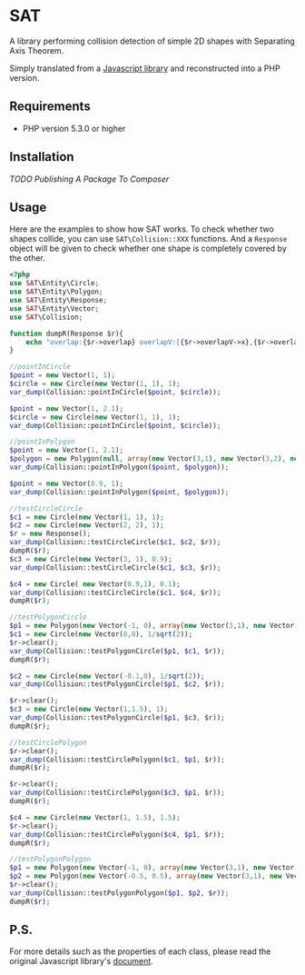 SAT
======
A library performing collision detection of simple 2D shapes with  Separating Axis Theorem.  

Simply translated from a [Javascript library](https://github.com/jriecken/sat-js) and reconstructed into a PHP version.

## Requirements
* PHP version 5.3.0 or higher

## Installation
_TODO Publishing A Package To Composer_

<!--`composer require huzhihao/sat` and then require the Composer autoloader from your code.-->

## Usage
Here are the examples to show how SAT works. To check whether two shapes collide, you can use `SAT\Collision::XXX` functions. And a `Response` object will be given to check whether one shape is completely covered by the other.  

```php
<?php
use SAT\Entity\Circle;
use SAT\Entity\Polygon;
use SAT\Entity\Response;
use SAT\Entity\Vector;
use SAT\Collision;

function dumpR(Response $r){
    echo "overlap:{$r->overlap} overlapV:[{$r->overlapV->x},{$r->overlapV->y}] overlapN:[{$r->overlapN->x},{$r->overlapN->y}] aInB:".($r->aInB?1:0)." bInA:".($r->bInA?1:0)."\n";
}

//pointInCircle
$point = new Vector(1, 1);
$circle = new Circle(new Vector(1, 1), 1);
var_dump(Collision::pointInCircle($point, $circle));

$point = new Vector(1, 2.1);
$circle = new Circle(new Vector(1, 1), 1);
var_dump(Collision::pointInCircle($point, $circle));

//pointInPolygon
$point = new Vector(1, 2.1);
$polygon = new Polygon(null, array(new Vector(3,1), new Vector(3,2), new Vector(2,3), new Vector(1,2),new Vector(1,1),new Vector(2,0)));
var_dump(Collision::pointInPolygon($point, $polygon));

$point = new Vector(0.9, 1);
var_dump(Collision::pointInPolygon($point, $polygon));

//testCircleCircle
$c1 = new Circle(new Vector(1, 1), 1);
$c2 = new Circle(new Vector(2, 2), 1);
$r = new Response();
var_dump(Collision::testCircleCircle($c1, $c2, $r));
dumpR($r);
$c3 = new Circle(new Vector(3, 1), 0.9);
var_dump(Collision::testCircleCircle($c1, $c3, $r));

$c4 = new Circle( new Vector(0.9,1), 0.1);
var_dump(Collision::testCircleCircle($c1, $c4, $r));
dumpR($r);

//testPolygonCircle
$p1 = new Polygon(new Vector(-1, 0), array(new Vector(3,1), new Vector(3,2), new Vector(2,3), new Vector(1,2),new Vector(1,1),new Vector(2,0)));
$c1 = new Circle(new Vector(0,0), 1/sqrt(2));
$r->clear();
var_dump(Collision::testPolygonCircle($p1, $c1, $r));
dumpR($r);

$c2 = new Circle(new Vector(-0.1,0), 1/sqrt(2));
var_dump(Collision::testPolygonCircle($p1, $c2, $r));

$r->clear();
$c3 = new Circle(new Vector(1,1.5), 1);
var_dump(Collision::testPolygonCircle($p1, $c3, $r));
dumpR($r);

//testCirclePolygon
$r->clear();
var_dump(Collision::testCirclePolygon($c1, $p1, $r));
dumpR($r);

$r->clear();
var_dump(Collision::testCirclePolygon($c3, $p1, $r));
dumpR($r);

$c4 = new Circle(new Vector(1, 1.5), 1.5);
$r->clear();
var_dump(Collision::testCirclePolygon($c4, $p1, $r));
dumpR($r);

//testPolygonPolygon
$p1 = new Polygon(new Vector(-1, 0), array(new Vector(3,1), new Vector(3,2), new Vector(2,3), new Vector(1,2),new Vector(1,1),new Vector(2,0)));
$p2 = new Polygon(new Vector(-0.5, 0.5), array(new Vector(3,1), new Vector(3,2), new Vector(2,3), new Vector(1,2),new Vector(1,1),new Vector(2,0)));
$r->clear();
var_dump(Collision::testPolygonPolygon($p1, $p2, $r));
dumpR($r);
```

## P.S.
For more details such as the properties of each class, please read the original Javascript library's [document](https://github.com/jriecken/sat-js).


